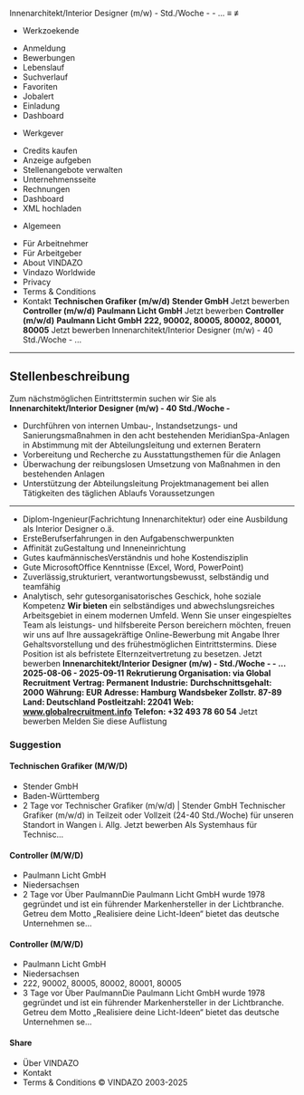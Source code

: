 Innenarchitekt/Interior Designer (m/w) - Std./Woche - - ...
≡
≢
* Werkzoekende
+ Anmeldung
+ Bewerbungen
+ Lebenslauf
+ Suchverlauf
+ Favoriten
+ Jobalert
+ Einladung
+ Dashboard
* Werkgever
+ Credits kaufen
+ Anzeige aufgeben
+ Stellenangebote verwalten
+ Unternehmensseite
+ Rechnungen
+ Dashboard
+ XML hochladen
* Algemeen
+ Für Arbeitnehmer
+ Für Arbeitgeber
+ About VINDAZO
+ Vindazo Worldwide
+ Privacy
+ Terms & Conditions
+ Kontakt
**Technischen Grafiker (m/w/d)**
**Stender GmbH**
Jetzt bewerben
**Controller (m/w/d)**
**Paulmann Licht GmbH**
Jetzt bewerben
**Controller (m/w/d)**
**Paulmann Licht GmbH**
**222, 90002, 80005, 80002, 80001, 80005**
Jetzt bewerben
Innenarchitekt/Interior Designer (m/w) - 40 Std./Woche - ...
------------------------------------------------------------
Stellenbeschreibung
-------------------
Zum nächstmöglichen Eintrittstermin suchen wir Sie als
**Innenarchitekt/Interior Designer (m/w) - 40 Std./Woche -**
* Durchführen von internen Umbau-, Instandsetzungs- und Sanierungsmaßnahmen in den acht bestehenden MeridianSpa-Anlagen in Abstimmung mit der Abteilungsleitung und externen Beratern
* Vorbereitung und Recherche zu Ausstattungsthemen für die Anlagen
* Überwachung der reibungslosen Umsetzung von Maßnahmen in den bestehenden Anlagen
* Unterstützung der Abteilungsleitung Projektmanagement bei allen Tätigkeiten des täglichen Ablaufs
Voraussetzungen
---------------
* Diplom-Ingenieur(Fachrichtung Innenarchitektur) oder eine Ausbildung als Interior Designer o.ä.
* ErsteBerufserfahrungen in den Aufgabenschwerpunkten
* Affinität zuGestaltung und Inneneinrichtung
* Gutes kaufmännischesVerständnis und hohe Kostendisziplin
* Gute MicrosoftOffice Kenntnisse (Excel, Word, PowerPoint)
* Zuverlässig,strukturiert, verantwortungsbewusst, selbständig und teamfähig
* Analytisch, sehr gutesorganisatorisches Geschick, hohe soziale Kompetenz
**Wir bieten**
ein selbständiges und abwechslungsreiches Arbeitsgebiet in einem modernen Umfeld.
Wenn Sie unser eingespieltes Team als leistungs- und hilfsbereite Person bereichern möchten, freuen wir uns auf Ihre aussagekräftige Online-Bewerbung mit Angabe Ihrer Gehaltsvorstellung und des frühestmöglichen Eintrittstermins.
Diese Position ist als befristete Elternzeitvertretung zu besetzen.
Jetzt bewerben
**Innenarchitekt/Interior Designer (m/w) - Std./Woche - - ...**
**2025-08-06 - 2025-09-11**
**Rekrutierung Organisation: via Global Recruitment**
**Vertrag: Permanent**
**Industrie:**
**Durchschnittsgehalt: 2000**
**Währung: EUR**
**Adresse: Hamburg**
**Wandsbeker Zollstr. 87-89**
**Land: Deutschland**
**Postleitzahl: 22041**
**Web: www.globalrecruitment.info**
**Telefon: +32 493 78 60 54**
Jetzt bewerben
Melden Sie diese Auflistung
### Suggestion
#### Technischen Grafiker (M/W/D)
* Stender GmbH
* Baden-Württemberg
* 2 Tage
vor
Technischer Grafiker (m/w/d) | Stender GmbH Technischer Grafiker (m/w/d) in Teilzeit oder Vollzeit (24-40 Std./Woche) für unseren Standort in Wangen i. Allg. Jetzt bewerben Als Systemhaus für Technisc...
#### Controller (M/W/D)
* Paulmann Licht GmbH
* Niedersachsen
* 2 Tage
vor
Über PaulmannDie Paulmann Licht GmbH wurde 1978 gegründet und ist ein führender Markenhersteller in der Lichtbranche. Getreu dem Motto „Realisiere deine Licht-Ideen“ bietet das deutsche Unternehmen se...
#### Controller (M/W/D)
* Paulmann Licht GmbH
* Niedersachsen
* 222, 90002, 80005, 80002, 80001, 80005
* 3 Tage
vor
Über PaulmannDie Paulmann Licht GmbH wurde 1978 gegründet und ist ein führender Markenhersteller in der Lichtbranche. Getreu dem Motto „Realisiere deine Licht-Ideen“ bietet das deutsche Unternehmen se...
#### Share
* Über VINDAZO
* Kontakt
* Terms & Conditions
© VINDAZO 2003-2025